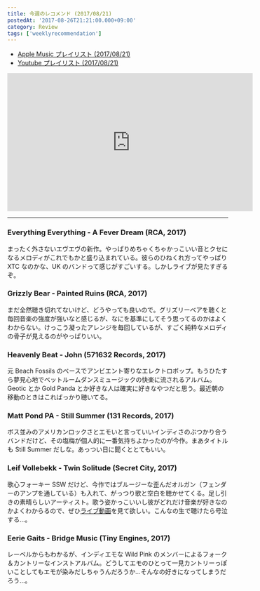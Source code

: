 ```yaml
---
title: 今週のレコメンド (2017/08/21)
postedAt: '2017-08-26T21:21:00.000+09:00'
category: Review
tags: ['weeklyrecommendation']
---
```


- [Apple Music プレイリスト (2017/08/21)](https://itunes.apple.com/jp/playlist/%E4%BB%8A%E9%80%B1%E3%81%AE%E3%83%AC%E3%82%B3%E3%83%A1%E3%83%B3%E3%83%89-2017-08-21/idpl.u-06ox0YWIXJ91eD)
- [Youtube プレイリスト (2017/08/21)](https://www.youtube.com/playlist?list=PLegnWsUgQaydXx8-hCLy0viWpWhXkM%5Fu0)
<iframe width="560" height="315" class="youtube" src="https://www.youtube.com/embed/videoseries?list=PLegnWsUgQaydXx8-hCLy0viWpWhXkM_u0" frameborder="0" allowfullscreen=""></iframe>

---

### Everything Everything - A Fever Dream (RCA, 2017)

まったく外さないエヴエヴの新作。やっぱりめちゃくちゃかっこいい音とクセになるメロディがこれでもかと盛り込まれている。彼らのひねくれ方ってやっぱり XTC なのかな、UK のバンドって感じがすごいする。しかしライブが見たすぎるぞ。

### Grizzly Bear - Painted Ruins (RCA, 2017)

まだ全然聴き切れてないけど、どうやっても良いので。グリズリーベアを聴くと毎回音楽の強度が強いなと感じるが、なにを基準にしてそう思ってるのかはよくわからない。けっこう凝ったアレンジを毎回しているが、すごく純粋なメロディの骨子が見えるのがやっぱりいい。

### Heavenly Beat - John (571632 Records, 2017)

元 Beach Fossils のベースでアンビエント寄りなエレクトロポップ。もうひたすら夢見心地でベットルームダンスミュージックの快楽に流されるアルバム。Geotic とか Gold Panda とか好きな人は確実に好きなやつだと思う。最近朝の移動のときはこればっかり聴いてる。

### Matt Pond PA - Still Summer (131 Records, 2017)

ボス並みのアメリカンロックさとエモいと言っていいインディさのぶつかり合うバンドだけど、その塩梅が個人的に一番気持ちよかったのが今作。まあタイトルも Still Summer だしな。あっつい日に聞くととてもいい。

### Leif Vollebekk - Twin Solitude (Secret City, 2017)

歌心フォーキー SSW だけど、今作ではブルージーな歪んだオルガン（フェンダーのアンプを通している）も入れて、がっつり歌と空白を聴かせてくる。足し引きの素晴らしいアーティスト。歌う姿かっこいいし彼がどれだけ音楽が好きなのかよくわからるので、ぜひ[ライブ動画](https://www.youtube.com/watch?v=GCDmFLXMGIs)を見て欲しい。こんなの生で聴けたら号泣する…。

### Eerie Gaits - Bridge Music (Tiny Engines, 2017)

レーベルからもわかるが、インディエモな Wild Pink のメンバーによるフォーク＆カントリーなインストアルバム。どうしてエモのひとって一見カントリーっぽいことしてもエモが染みだしちゃうんだろうか…そんなの好きになってしまうだろう…。
